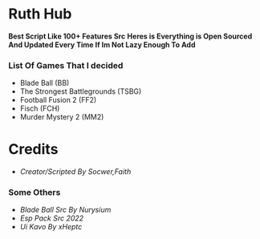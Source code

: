# Ruth Hub
**Best Script Like 100+ Features Src**
**Heres is Everything is Open Sourced And Updated Every Time If Im Not Lazy Enough To Add**

### List Of Games That I decided
- Blade Ball (BB)
- The Strongest Battlegrounds (TSBG)
- Football Fusion 2 (FF2)
- Fisch (FCH)
- Murder Mystery 2 (MM2)
# Credits
- *Creator/Scripted By Socwer,Faith*
### Some Others
- *Blade Ball Src By Nurysium*
- *Esp Pack Src 2022*
- *Ui Kavo By xHeptc*
